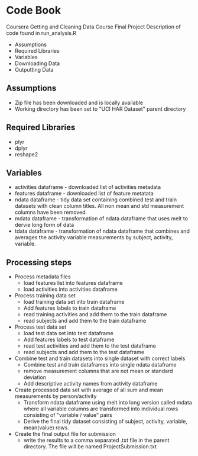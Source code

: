 # Code Book

Coursera Getting and Cleaning Data Course
Final Project
Description of code found in run_analysis.R

* Assumptions
* Required Libraries
* Variables
* Downloading Data
* Outputting Data

## Assumptions
* Zip file has been downloaded and is locally available
* Working directory has been set to "UCI HAR Dataset" parent directory

## Required Libraries
* plyr
* dplyr
* reshape2

## Variables
* activities dataframe - downloaded list of activities metadata
* features dataframe - downloaded list of feature metatata
* ndata dataframe - tidy data set containing combined test and train datasets with clean column titles.   All non mean and std measurement columns have been removed.
* mdata dataframe - transformation of ndata dataframe that uses melt to dervie long form of data 
* tdata dataframe - transformation of ndata dataframe that combines and averages the activity variable measurements by subject, activity, variable.

## Processing steps

* Process metadata files
  * load features list into features dataframe
  * load activities into activities dataframe
* Process training data set
  * load training data set into train dataframe
  * Add features labels to train dataframe
  * read training activities and add them to the train dataframe
  * read subjects and add them to the train dataframe
* Process test data set
  * load test data set into test dataframe
  * Add features labels to test dataframe
  * read test activities and add them to the test dataframe
  * read subjects and add them to the test dataframe
* Combine test and train datasets into single dataset with correct labels
  * Combine test and train dataframes into single ndata dataframe
  * remove measurement columns that are not mean or standard deviation
  * Add descriptive activity names from activity dataframe 
* Create processed data set with average of all sum and mean measurements by person/activity 
  * Transform ndata dataframe using melt into long version called mdata where all variable columns are transformed into individual rows consisting of "variable / value" pairs
  * Derive the final tidy dataset consisting of subject, activity, variable, mean(value) rows. 
* Create the final output file for submission
  * write the results to a comma separated .txt file in the parent directory.  The file will be named  ProjectSubmission.txt
